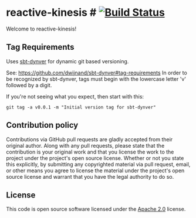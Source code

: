 # reactive-kinesis # [![Build Status](https://travis-ci.org/WW-Digital/reactive-kinesis.svg?branch=master)](https://travis-ci.org/WW-Digital/reactive-kinesis)

Welcome to reactive-kinesis!

## Tag Requirements
Uses [sbt-dynver](https://github.com/dwijnand/sbt-dynver) for dynamic git based versioning.

See: https://github.com/dwijnand/sbt-dynver#tag-requirements
In order to be recognized by sbt-dynver, tags must begin with the lowercase letter 'v' followed by a digit.

If you're not seeing what you expect, then start with this:

`git tag -a v0.0.1 -m "Initial version tag for sbt-dynver"`


## Contribution policy ##

Contributions via GitHub pull requests are gladly accepted from their original author. Along with
any pull requests, please state that the contribution is your original work and that you license
the work to the project under the project's open source license. Whether or not you state this
explicitly, by submitting any copyrighted material via pull request, email, or other means you
agree to license the material under the project's open source license and warrant that you have the
legal authority to do so.

## License ##

This code is open source software licensed under the
[Apache 2.0](http://www.apache.org/licenses/LICENSE-2.0) license.
